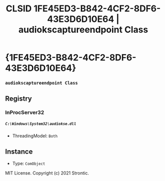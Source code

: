 ﻿---
title: "CLSID 1FE45ED3-B842-4CF2-8DF6-43E3D6D10E64 | audiokscaptureendpoint Class"
excerpt: What is COM-Object CLSID 1FE45ED3-B842-4CF2-8DF6-43E3D6D10E64?
---

# {1FE45ED3-B842-4CF2-8DF6-43E3D6D10E64}

### `audiokscaptureendpoint Class`

## Registry


### InProcServer32

##### `C:\Windows\System32\audiokse.dll`
* ThreadingModel: `Both`

## Instance

* Type: `ComObject`

MIT License. Copyright (c) 2021 Strontic.


